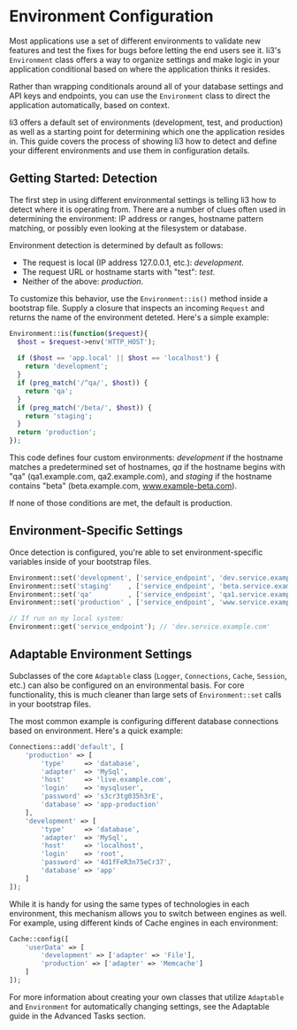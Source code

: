 # Environment Configuration

Most applications use a set of different environments to validate new features and test the fixes for bugs before letting the end users see it. li3's `Environment` class offers a way to organize settings and make logic in your application conditional based on where the application thinks it resides.

Rather than wrapping conditionals around all of your database settings and API keys and endpoints, you can use the `Environment` class to direct the application automatically, based on context.

li3 offers a default set of environments (development, test, and production) as well as a starting point for determining which one the application resides in. This guide covers the process of showing li3 how to detect and define your different environments and use them in configuration details.

## Getting Started: Detection

The first step in using different environmental settings is telling li3 how to detect where it is operating from. There are a number of clues often used in determining the environment: IP address or ranges, hostname pattern matching, or possibly even looking at the filesystem or database.

Environment detection is determined by default as follows:

 * The request is local (IP address 127.0.0.1, etc.): _development_.
 * The request URL or hostname starts with "test": _test_.
 * Neither of the above: _production_.

To customize this behavior, use the `Environment::is()` method inside a bootstrap file. Supply a closure that inspects an incoming `Request` and returns the name of the environment deteted. Here's a simple example:

```php
Environment::is(function($request){
  $host = $request->env('HTTP_HOST');
  
  if ($host == 'app.local' || $host == 'localhost') {
    return 'development';
  }
  if (preg_match('/^qa/', $host)) {
    return 'qa';
  }
  if (preg_match('/beta/', $host)) {
    return 'staging';
  }
  return 'production';
});
```

This code defines four custom environments: _development_ if the hostname matches a predetermined set of hostnames, _qa_ if the hostname begins with "qa" (qa1.example.com, qa2.example.com), and _staging_ if the hostname contains "beta" (beta.example.com, www.example-beta.com).

If none of those conditions are met, the default is production.

## Environment-Specific Settings

Once detection is configured, you're able to set environment-specific variables inside of your bootstrap files.

```php
Environment::set('development', ['service_endpoint', 'dev.service.example.com']);
Environment::set('staging'    , ['service_endpoint', 'beta.service.example.com']);
Environment::set('qa'         , ['service_endpoint', 'qa1.service.example.com']);
Environment::set('production' , ['service_endpoint', 'www.service.example.com']);

// If run on my local system:
Environment::get('service_endpoint'); // 'dev.service.example.com'
```

## Adaptable Environment Settings

Subclasses of the core `Adaptable` class (`Logger`, `Connections`, `Cache`, `Session`, etc.) can also be configured on an environmental basis. For core functionality, this is much cleaner than large sets of `Environment::set` calls in your bootstrap files.

The most common example is configuring different database connections based on environment. Here's a quick example:

```php
Connections::add('default', [
    'production' => [
        'type'     => 'database',
        'adapter'  => 'MySql',
        'host'     => 'live.example.com',
        'login'    => 'mysqluser',
        'password' => 's3cr3tg035h3rE',
        'database' => 'app-production'
    ],
    'development' => [
        'type'     => 'database',
        'adapter'  => 'MySql',
        'host'     => 'localhost',
        'login'    => 'root',
        'password' => '4d1fFeR3n75eCr37',
        'database' => 'app'
    ]
]);
```

While it is handy for using the same types of technologies in each environment, this mechanism allows you to switch between engines as well. For example, using different kinds of Cache engines in each environment:

```php
Cache::config([
    'userData' => [
        'development' => ['adapter' => 'File'],
        'production' => ['adapter' => 'Memcache']
    ]
]);
```

For more information about creating your own classes that utilize `Adaptable` and `Environment` for automatically changing settings, see the Adaptable guide in the Advanced Tasks section.
